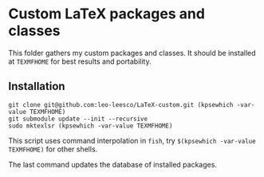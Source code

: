 # Custom LaTeX packages and classes

This folder gathers my custom packages and classes. It should be installed at `TEXMFHOME` for best results and portability.

## Installation

```fish
git clone git@github.com:leo-leesco/LaTeX-custom.git (kpsewhich -var-value TEXMFHOME)
git submodule update --init --recursive
sudo mktexlsr (kpsewhich -var-value TEXMFHOME)
```

This script uses command interpolation in `fish`, try `$(kpsewhich -var-value TEXMFHOME)` for other shells.

The last command updates the database of installed packages.
